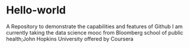 # Hello-world
A Repository to demonstrate the capabilities and features of Github
I am currently taking the data science mooc from Bloomberg school of public health;John Hopkins University offered by Coursera
